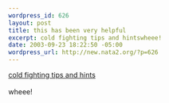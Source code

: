 ```yaml
--- 
wordpress_id: 626
layout: post
title: this has been very helpful
excerpt: cold fighting tips and hintswheee!
date: 2003-09-23 18:22:50 -05:00
wordpress_url: http://new.nata2.org/?p=626
---
```

<a href="http://my.webmd.com/content/pages/5/4068_101.htm">cold fighting tips and hints</a><br/><br/>wheee!
